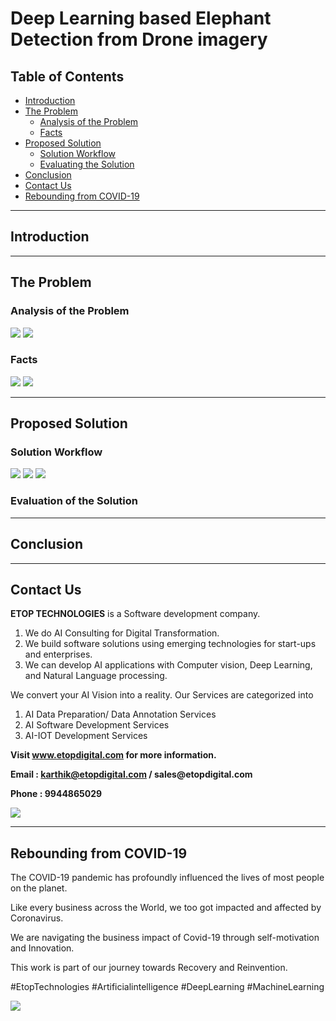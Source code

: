 # Deep Learning based Elephant Detection from Drone imagery

## Table of Contents ##
* [Introduction](https://github.com/Karthikkannan-AI/Deep-Learning-based-Elephant-Detection-from-Drone-imagery/blob/main/README.md#introduction)
* [The Problem](https://github.com/Karthikkannan-AI/Deep-Learning-based-Elephant-Detection-from-Drone-imagery/blob/main/README.md#the-problem)
  * [Analysis of the Problem](https://github.com/Karthikkannan-AI/Deep-Learning-based-Elephant-Detection-from-Drone-imagery/blob/main/README.md#analysis-of-the-problem)
  * [Facts](https://github.com/Karthikkannan-AI/Deep-Learning-based-Elephant-Detection-from-Drone-imagery/blob/main/README.md#facts)
* [Proposed Solution](https://github.com/Karthikkannan-AI/Deep-Learning-based-Elephant-Detection-from-Drone-imagery/blob/main/README.md#proposed-solution)
  * [Solution Workflow](https://github.com/Karthikkannan-AI/Deep-Learning-based-Elephant-Detection-from-Drone-imagery#solution-workflow)
  * [Evaluating the Solution](https://github.com/Karthikkannan-AI/Deep-Learning-based-Elephant-Detection-from-Drone-imagery/blob/main/README.md#evaluation-of-the-solution)
* [Conclusion](https://github.com/Karthikkannan-AI/Deep-Learning-based-Elephant-Detection-from-Drone-imagery/blob/main/README.md#conclusion)
* [Contact Us](https://github.com/Karthikkannan-AI/Deep-Learning-based-Elephant-Detection-from-Drone-imagery/blob/main/README.md#contact-us)
* [Rebounding from COVID-19](https://github.com/Karthikkannan-AI/Deep-Learning-based-Elephant-Detection-from-Drone-imagery/blob/main/README.md#rebounding-from-covid-19)

- - - -

## Introduction ##



- - - -

## The Problem ##

### Analysis of the Problem ###

<img src="https://github.com/Karthikkannan-AI/Deep-Learning-based-Elephant-Detection-from-Drone-imagery/blob/main/resources/Analysis%20of%20the%20Problem%201.jpeg">


<img src="https://github.com/Karthikkannan-AI/Deep-Learning-based-Elephant-Detection-from-Drone-imagery/blob/main/resources/Analysis%20of%20the%20Problem%202.jpeg">


### Facts ###

<img src="https://github.com/Karthikkannan-AI/Deep-Learning-based-Elephant-Detection-from-Drone-imagery/blob/main/resources/Fact%201.jpeg">

<img src="https://github.com/Karthikkannan-AI/Deep-Learning-based-Elephant-Detection-from-Drone-imagery/blob/main/resources/Fact%202.jpeg">

- - - -

## Proposed Solution ##

### Solution Workflow ###

<img src="https://github.com/Karthikkannan-AI/Deep-Learning-based-Elephant-Detection-from-Drone-imagery/blob/main/resources/Solution%20Workflow%201.jpeg">

<img src="https://github.com/Karthikkannan-AI/Deep-Learning-based-Elephant-Detection-from-Drone-imagery/blob/main/resources/Solution%20Workflow%202.jpeg">

<img src="https://github.com/Karthikkannan-AI/Deep-Learning-based-Elephant-Detection-from-Drone-imagery/blob/main/resources/Overview.jpeg">

### Evaluation of the Solution ###



- - - -

## Conclusion ##



- - - -

## Contact Us ##

__ETOP TECHNOLOGIES__ is a Software development company. 
1. We do AI Consulting for Digital Transformation.
2. We build software solutions using emerging technologies for start-ups and enterprises. 
3. We can develop AI applications with Computer vision, Deep Learning, and Natural Language processing.

We convert your AI Vision into a reality. Our Services are categorized into 
1. AI Data Preparation/ Data Annotation Services 
2. AI Software Development Services 
3. AI-IOT Development Services

__Visit www.etopdigital.com for more information.__

__Email : karthik@etopdigital.com / sales@etopdigital.com__
          
__Phone : 9944865029__

<img src="https://github.com/Karthikkannan-AI/Deep-Learning-based-Elephant-Detection-from-Drone-imagery/blob/main/resources/About%20ETOP%20Technologies_Github.png?raw=true">

- - - -

## Rebounding from COVID-19 ##

The COVID-19 pandemic has profoundly influenced the lives of most people on the planet.

Like every business across the World, we too got impacted and affected by Coronavirus.

We are navigating the business impact of Covid-19 through self-motivation and Innovation.

This work is part of our journey towards Recovery and Reinvention.

#EtopTechnologies #Artificialintelligence #DeepLearning #MachineLearning


<img src="https://github.com/Karthikkannan-AI/Deep-Learning-based-Elephant-Detection-from-Drone-imagery/blob/main/resources/CoronaPandemic.jpeg?raw=true">
